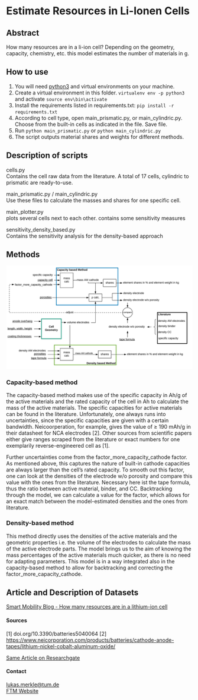 # Estimate Resources in Li-Ionen Cells


## Abstract
How many resources are in a li-ion cell? Depending on the geometry, capacity, chemistry, etc. 
this model estimates the number of materials in g.

## How to use
1. You will need [python3](https://www.python.org/) and virtual environments on your machine.
1. Create a virtual environment in this folder. `virtualenv env -p python3` and activate `source env\bin\activate`
1. Install the requirements listed in requirements.txt: `pip install -r requirements.txt`
1. According to cell type, open main_prismatic.py, or main_cylindric.py. Choose from the built-in cells as indicated in the file. Save file.
1. Run `python main_prismatic.py` or `python main_cylindric.py`
1. The script outputs material shares and weights for different methods. 

## Description of scripts
cells.py\
Contains the cell raw data from the literature. A total of 17 cells, cylindric to prismatic are ready-to-use.

main_prismatic.py / main_cylindric.py\
Use these files to calculate the masses and shares for one specific cell.

main_plotter.py\
plots several cells next to each other. contains some sensitivity measures

sensitivity_density_based.py\
Contains the sensitivity analysis for the density-based approach

## Methods
![Setup](/images/blocks.png)

### Capacity-based method

The capacity-based method makes use of the specific capacity in Ah/g of the active materials and the rated capacity of the cell in Ah to calculate the mass of the active materials. The specific capacities for active materials can be found in the literature. Unfortunately, one always runs into uncertainties, since the specific capacities are given with a certain bandwidth. Neicoorperation, for example, gives the value of ≥ 190 mAh/g in their datasheet for NCA electrodes [2]. Other sources from scientific papers either give ranges scraped from the literature or exact numbers for one exemplarily reverse-engineered cell as [1].

Further uncertainties come from the factor_more_capacity_cathode factor. As mentioned above, this captures the nature of built-in cathode capacities are always larger than the cell’s rated capacity. To smooth out this factor, one can look at the densities of the electrode w/o porosity and compare this value with the ones from the literature. Necessary here ist the tape formula, thus the ratio between active material, binder, and CC. Backtracking through the model, we can calculate a value for the factor, which allows for an exact match between the model-estimated densities and the ones from literature.

### Density-based method

This method directly uses the densities of the active materials and the geometric properties i.e. the volume of the electrodes to calculate the mass of the active electrode parts. The model brings us to the aim of knowing the mass percentages of the active materials much quicker, as there is no need for adapting parameters. This model is in a way integrated also in the capacity-based method to allow for backtracking and correcting the factor_more_capacity_cathode.

## Article and Description of Datasets
[Smart Mobility Blog - How many resources are in a lithium-ion cell](https://smarte-mobilitaet-blog.ftm.mw.tum.de/index.php/2020/04/02/how-many-resources-are-inside-of-a-lithium-ion-cell/)

#### Sources
[1] doi.org/10.3390/batteries5040064
[2] https://www.neicorporation.com/products/batteries/cathode-anode-tapes/lithium-nickel-cobalt-aluminum-oxide/

[Same Article on Researchgate](https://www.researchgate.net/publication/340870640_Resources_in_a_lithium-ion_cell)
#### Contact
lukas.merkle@tum.de\
[FTM Website](https://www.mw.tum.de/ftm/lehrstuhl/mitarbeiter/smarte-mobilitaet/lukas-merkle-m-sc/)
